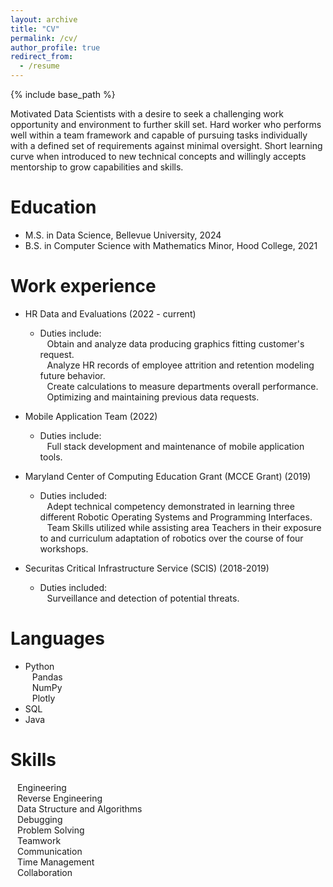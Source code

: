 ```yaml
---
layout: archive
title: "CV"
permalink: /cv/
author_profile: true
redirect_from:
  - /resume
---
```


{% include base_path %}

Motivated Data Scientists with a desire to seek a challenging work opportunity and environment to further skill set.  Hard worker who performs well within a team framework and capable of pursuing tasks individually with a defined set of requirements against minimal oversight. Short learning curve when introduced to new technical concepts and willingly accepts mentorship to grow capabilities and skills.

Education
======
* M.S. in Data Science, Bellevue University, 2024
* B.S. in Computer Science with Mathematics Minor, Hood College, 2021


Work experience
======
* HR Data and Evaluations (2022 - current)<br>
  * Duties include:<br>
  &ensp; Obtain and analyze data producing graphics fitting customer's request.<br>
  &ensp; Analyze HR records of employee attrition and retention modeling future behavior.<br>
  &ensp; Create calculations to measure departments overall performance.<br>
  &ensp; Optimizing and maintaining previous data requests. <br>
* Mobile Application Team (2022)<br>
  * Duties include: <br>
  &ensp; Full stack development and maintenance of mobile application tools.
* Maryland Center of Computing Education Grant (MCCE Grant) (2019) 
  * Duties included:<br>
    &ensp; Adept technical competency demonstrated in learning three different Robotic Operating Systems and Programming Interfaces.<br>
    &ensp; Team Skills utilized while assisting area Teachers in their exposure to and curriculum adaptation of robotics over the course of four workshops.

* Securitas Critical Infrastructure Service (SCIS) (2018-2019)<br>
  * Duties included:<br>
    &ensp; Surveillance and detection of potential threats.

  
Languages
======
* Python<br>
  &ensp; Pandas<br>
  &ensp; NumPy<br>
  &ensp; Plotly<br>
* SQL
* Java


Skills
======
&ensp; Engineering<br>
&ensp; Reverse Engineering<br>
&ensp; Data Structure and Algorithms<br>
&ensp; Debugging<br>
&ensp; Problem Solving<br>
&ensp; Teamwork<br>
&ensp; Communication<br>
&ensp; Time Management<br>
&ensp; Collaboration


